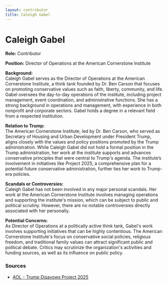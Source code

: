 ```yaml
---
layout: contributor
title: Caleigh Gabel
---
```


# Caleigh Gabel

**Role:** Contributor

**Position:** Director of Operations at the American Cornerstone Institute

**Background:**  
Caleigh Gabel serves as the Director of Operations at the American Cornerstone Institute, a think tank founded by Dr. Ben Carson that focuses on promoting conservative values such as faith, liberty, community, and life. Gabel oversees the day-to-day operations of the institute, including project management, event coordination, and administrative functions. She has a strong background in operations and management, with experience in both nonprofit and corporate sectors. Gabel holds a degree in a relevant field from a respected institution.

**Relation to Trump:**  
The American Cornerstone Institute, led by Dr. Ben Carson, who served as Secretary of Housing and Urban Development under President Trump, aligns closely with the values and policy positions promoted by the Trump administration. While Caleigh Gabel did not hold a formal position in the Trump administration, her work at the institute supports and advances conservative principles that were central to Trump's agenda. The institute’s involvement in initiatives like Project 2025, a comprehensive plan for a potential future conservative administration, further ties her work to Trump-era policies.

**Scandals or Controversies:**  
Caleigh Gabel has not been involved in any major personal scandals. Her work at the American Cornerstone Institute involves managing operations and supporting the institute's mission, which can be subject to public and political scrutiny. However, there are no notable controversies directly associated with her personally.

**Potential Concerns:**  
As Director of Operations at a politically active think tank, Gabel's work involves supporting initiatives that can be highly contentious. The American Cornerstone Institute's focus on conservative social policies, religious freedom, and traditional family values can attract significant public and political debate. Critics may scrutinize the organization's activities and funding sources, as well as its influence on public policy.

### Sources
- [AOL - Trump Disavows Project 2025](https://www.aol.com/news/trump-disavows-project-2025-long-215600149.html)

